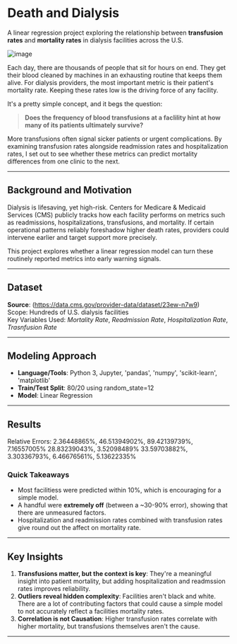 # Death and Dialysis

A linear regression project exploring the relationship between **transfusion rates** and **mortality rates** in dialysis facilities across the U.S.

![image](https://github.com/user-attachments/assets/761508c9-e5a7-49b4-85b6-f536385d09ec)

Each day, there are thousands of people that sit for hours on end. They get their blood cleaned by machines in an exhausting routine that keeps them alive.
For dialysis providers, the most important metric is their patient's mortality rate. Keeping these rates low is the driving force of any facility.

It's a pretty simple concept, and it begs the question:
> **Does the frequency of blood transfusions at a faclility hint at how many of its patients ultimately survive?**

More transfusions often signal sicker patients or urgent complications.
By examining transfusion rates alongside readmission rates and hospitalization rates, I set out to see whether these metrics can predict mortality differences from one clinic to the next.

---

## Background and Motivation
Dialysis is lifesaving, yet high-risk. Centers for Medicare & Medicaid Services (CMS) publicly tracks how each facility performs on metrics such as readmissions, hospitalizations, transfusions, and mortality.
If certain operational patterns reliably foreshadow higher death rates, providers could intervene earlier and target support more precisely.

This project explores whether a linear regression model can turn these routinely reported metrics into early warning signals.

---

## Dataset
**Source**: (https://data.cms.gov/provider-data/dataset/23ew-n7w9)  
Scope: Hundreds of U.S. dialysis facilities  
Key Variables Used: *Mortality Rate*, *Readmission Rate*, *Hospitalization Rate*, *Trasnfusion Rate*

---

## Modeling Approach
- **Language/Tools**: Python 3, Jupyter, 'pandas', 'numpy', 'scikit-learn', 'matplotlib'
- **Train/Test Split**: 80/20 using random_state=12
- **Model**: Linear Regression

---

## Results
Relative Errors: 2.36448865%, 46.51394902%, 89.42139739%,  7.16557005% 28.83239043%,  3.52098489% 33.59703882%,  3.30336793%, 6.46676561%,  5.13622335%

### Quick Takeaways
- Most facilitiess were predicted within 10%, which is encouraging for a simple model.
- A handful were **extremely off** (between a ~30-90% error), showing that there are unmeasured factors.
- Hospitalization and readmission rates combined with transfusion rates give round out the affect on mortality rate.

---

## Key Insights
1. **Transfusions matter, but the context is key**: They're a meaningful insight into patient mortality, but adding hospitalization and readmssion rates improves reliability.
2. **Outliers reveal hidden complexity**: Facilities aren't black and white. There are a lot of contributing factors that could cause a simple model to not accurately reflect a facilities mortality rates.
3. **Correlation is not Causation**: Higher transfusion rates correlate with higher mortality, but transfusions themselves aren't the cause.

---
